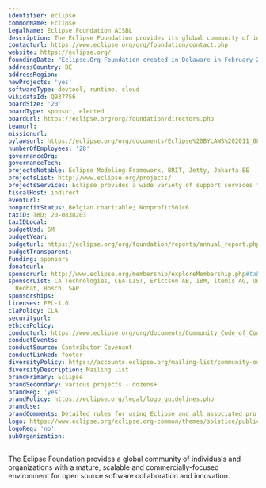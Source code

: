 ```yaml
---
identifier: eclipse
commonName: Eclipse
legalName: Eclipse Foundation AISBL
description: The Eclipse Foundation provides its global community of individuals and organizations with a mature, scalable, and business-friendly environment for open source software collaboration and innovation.
contacturl: https://www.eclipse.org/org/foundation/contact.php
website: https://eclipse.org/
foundingDate: "Eclipse.Org Foundation created in Delaware in February 2004, Eclipse Foundation Europe Gmbh created in Germany in October 2014, Eclipse Foundation AISBL created in Brussels in January 2021 (see https://newsroom.eclipse.org/news/announcements/open-source-software-leader-eclipse-foundation-officially-transitions-eu-based)"
addressCountry: BE
addressRegion:
newProjects: 'yes'
softwareType: devtool, runtime, cloud
wikidataId: Q937756
boardSize: '20'
boardType: sponsor, elected
boardurl: https://eclipse.org/org/foundation/directors.php
teamurl:
missionurl:
bylawsurl: https://eclipse.org/org/documents/Eclipse%20BYLAWS%202011_08_15%20Final.pdf
numberOfEmployees: '28'
governanceOrg:
governanceTech:
projectsNotable: Eclipse Modeling Framework, BRIT, Jetty, Jakarta EE
projectsList: http://www.eclipse.org/projects/
projectsServices: Eclipse provides a wide variety of support services for projects.
fiscalHost: indirect
eventurl:
nonprofitStatus: Belgian charitable; Nonprofit501c6
taxID: TBD; 20-0838203
taxIDLocal:
budgetUsd: 6M
budgetYear:
budgeturl: https://eclipse.org/org/foundation/reports/annual_report.php
budgetTransparent:
funding: sponsors
donateurl:
sponsorurl: http://www.eclipse.org/membership/exploreMembership.php#tab-strategic
sponsorList: CA Technologies, CEA LIST, Ericcson AB, IBM, itemis AG, OBEO, Oracle,
  Redhat, Bosch, SAP
sponsorships:
licenses: EPL-1.0
claPolicy: CLA
securityurl:
ethicsPolicy:
conducturl: https://www.eclipse.org/org/documents/Community_Code_of_Conduct.php
conductEvents:
conductSource: Contributor Covenant
conductLinked: footer
diversityPolicy: https://accounts.eclipse.org/mailing-list/community-outreach
diversityDescription: Mailing list
brandPrimary: Eclipse
brandSecondary: various projects - dozens+
brandReg: 'yes'
brandPolicy: https://eclipse.org/legal/logo_guidelines.php
brandUse:
brandComments: Detailed rules for using Eclipse and all associated project trademarks.
logo: https://www.eclipse.org/eclipse.org-common/themes/solstice/public/images/logo/eclipse-426x100.png
logoReg: 'no'
subOrganization:
---
```


The Eclipse Foundation provides a global community of individuals and organizations with a mature, scalable and commercially-focused environment for open source software collaboration and innovation.
